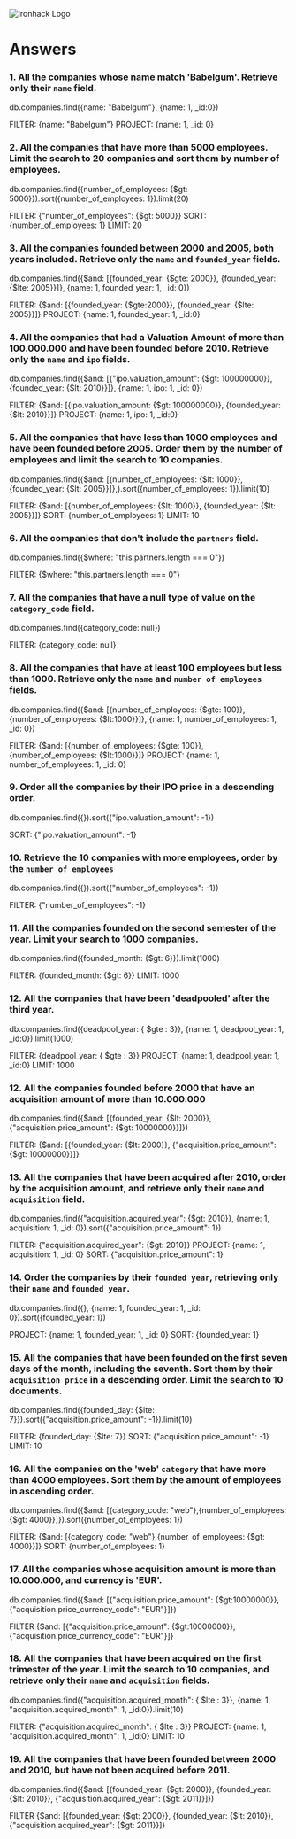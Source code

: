 ![Ironhack Logo](https://i.imgur.com/1QgrNNw.png)

# Answers

### 1. All the companies whose name match 'Babelgum'. Retrieve only their `name` field.

<!-- Your Code Goes Here -->
db.companies.find({name: "Babelgum"}, {name: 1, _id:0})

FILTER: {name: "Babelgum"}
PROJECT: {name: 1, _id: 0}

### 2. All the companies that have more than 5000 employees. Limit the search to 20 companies and sort them by **number of employees**.

<!-- Your Code Goes Here -->
db.companies.find({number_of_employees: {$gt: 5000}}).sort({number_of_employees: 1}).limit(20)

FILTER: {"number_of_employees": {$gt: 5000}}
SORT: {number_of_employees: 1}
LIMIT: 20

### 3. All the companies founded between 2000 and 2005, both years included. Retrieve only the `name` and `founded_year` fields.

<!-- Your Code Goes Here -->
db.companies.find({$and: [{founded_year: {$gte: 2000}}, {founded_year: {$lte: 2005}}]}, {name: 1, founded_year: 1, _id: 0})

FILTER: {$and: [{founded_year: {$gte:2000}}, {founded_year: {$lte: 2005}}]}
PROJECT: {name: 1, founded_year: 1, _id:0}

### 4. All the companies that had a Valuation Amount of more than 100.000.000 and have been founded before 2010. Retrieve only the `name` and `ipo` fields.

<!-- Your Code Goes Here -->
db.companies.find({$and: [{"ipo.valuation_amount": {$gt: 100000000}}, {founded_year: {$lt: 2010}}]}, {name: 1, ipo: 1, _id: 0})

FILTER: {$and: [{ipo.valuation_amount: {$gt: 100000000}}, {founded_year: {$lt: 2010}}]}
PROJECT: {name: 1, ipo: 1, _id:0}

### 5. All the companies that have less than 1000 employees and have been founded before 2005. Order them by the number of employees and limit the search to 10 companies.

<!-- Your Code Goes Here -->
db.companies.find({$and: [{number_of_employees: {$lt: 1000}}, {founded_year: {$lt: 2005}}]},).sort({number_of_employees: 1}).limit(10)

FILTER: {$and: [{number_of_employees: {$lt: 1000}}, {founded_year: {$lt: 2005}}]}
SORT: {number_of_employees: 1}
LIMIT: 10

### 6. All the companies that don't include the `partners` field.

<!-- Your Code Goes Here -->
db.companies.find({$where: "this.partners.length === 0"})

FILTER: {$where: "this.partners.length === 0"}

### 7. All the companies that have a null type of value on the `category_code` field.

<!-- Your Code Goes Here -->
db.companies.find({category_code: null})

FILTER: {category_code: null}

### 8. All the companies that have at least 100 employees but less than 1000. Retrieve only the `name` and `number of employees` fields.

<!-- Your Code Goes Here -->
db.companies.find({$and: [{number_of_employees: {$gte: 100}}, {number_of_employees: {$lt:1000}}]}, {name: 1, number_of_employees: 1, _id: 0})

FILTER: {$and: [{number_of_employees: {$gte: 100}}, {number_of_employees: {$lt:1000}}]}
PROJECT: {name: 1, number_of_employees: 1, _id: 0}

### 9. Order all the companies by their IPO price in a descending order.

<!-- Your Code Goes Here -->
db.companies.find({}).sort({"ipo.valuation_amount": -1})

SORT: {"ipo.valuation_amount": -1}

### 10. Retrieve the 10 companies with more employees, order by the `number of employees`

<!-- Your Code Goes Here -->
db.companies.find({}).sort({"number_of_employees": -1})

FILTER: {"number_of_employees": -1}

### 11. All the companies founded on the second semester of the year. Limit your search to 1000 companies.

<!-- Your Code Goes Here -->
db.companies.find({founded_month: {$gt: 6}}).limit(1000)

FILTER: {founded_month: {$gt: 6}}
LIMIT: 1000

### 12. All the companies that have been 'deadpooled' after the third year.

<!-- Your Code Goes Here -->
db.companies.find({deadpool_year: { $gte : 3}}, {name: 1, deadpool_year: 1, _id:0}).limit(1000)

FILTER: {deadpool_year: { $gte : 3}}
PROJECT: {name: 1, deadpool_year: 1, _id:0}
LIMIT: 1000

### 12. All the companies founded before 2000 that have an acquisition amount of more than 10.000.000

<!-- Your Code Goes Here -->
db.companies.find({$and: [{founded_year: {$lt: 2000}}, {"acquisition.price_amount": {$gt: 10000000}}]})

FILTER: {$and: [{founded_year: {$lt: 2000}}, {"acquisition.price_amount": {$gt: 10000000}}]}

### 13. All the companies that have been acquired after 2010, order by the acquisition amount, and retrieve only their `name` and `acquisition` field.

<!-- Your Code Goes Here -->
db.companies.find({"acquisition.acquired_year": {$gt: 2010}}, {name: 1, acquisition: 1, _id: 0}).sort({"acquisition.price_amount": 1})

FILTER: {"acquisition.acquired_year": {$gt: 2010}}
PROJECT: {name: 1, acquisition: 1, _id: 0}
SORT: {"acquisition.price_amount": 1}

### 14. Order the companies by their `founded year`, retrieving only their `name` and `founded year`.

<!-- Your Code Goes Here -->
db.companies.find({}, {name: 1, founded_year: 1, _id: 0}).sort({founded_year: 1})

PROJECT: {name: 1, founded_year: 1, _id: 0}
SORT: {founded_year: 1}

### 15. All the companies that have been founded on the first seven days of the month, including the seventh. Sort them by their `acquisition price` in a descending order. Limit the search to 10 documents.

<!-- Your Code Goes Here -->
db.companies.find({founded_day: {$lte: 7}}).sort({"acquisition.price_amount": -1}).limit(10)

FILTER: {founded_day: {$lte: 7}}
SORT: {"acquisition.price_amount": -1}
LIMIT: 10

### 16. All the companies on the 'web' `category` that have more than 4000 employees. Sort them by the amount of employees in ascending order.

<!-- Your Code Goes Here -->
db.companies.find({$and: [{category_code: "web"},{number_of_employees: {$gt: 4000}}]}).sort({number_of_employees: 1})

FILTER: {$and: [{category_code: "web"},{number_of_employees: {$gt: 4000}}]}
SORT: {number_of_employees: 1}

### 17. All the companies whose acquisition amount is more than 10.000.000, and currency is 'EUR'.

<!-- Your Code Goes Here -->
db.companies.find({$and: [{"acquisition.price_amount": {$gt:10000000}}, {"acquisition.price_currency_code": "EUR"}]})

FILTER {$and: [{"acquisition.price_amount": {$gt:10000000}}, {"acquisition.price_currency_code": "EUR"}]}

### 18. All the companies that have been acquired on the first trimester of the year. Limit the search to 10 companies, and retrieve only their `name` and `acquisition` fields.

<!-- Your Code Goes Here -->
db.companies.find({"acquisition.acquired_month": { $lte : 3}}, {name: 1, "acquisition.acquired_month": 1, _id:0}).limit(10)

FILTER: {"acquisition.acquired_month": { $lte : 3}}
PROJECT: {name: 1, "acquisition.acquired_month": 1, _id:0}
LIMIT: 10

### 19. All the companies that have been founded between 2000 and 2010, but have not been acquired before 2011.

<!-- Your Code Goes Here -->
db.companies.find({$and: [{founded_year: {$gt: 2000}}, {founded_year: {$lt: 2010}}, {"acquisition.acquired_year": {$gt: 2011}}]})

FILTER {$and: [{founded_year: {$gt: 2000}}, {founded_year: {$lt: 2010}}, {"acquisition.acquired_year": {$gt: 2011}}]}
